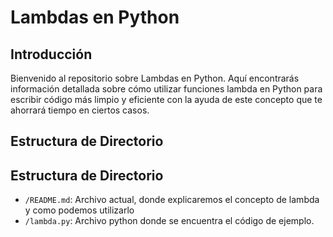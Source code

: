 # Lambdas en Python

## Introducción
Bienvenido al repositorio sobre Lambdas en Python. Aquí encontrarás información detallada sobre cómo utilizar funciones lambda en Python para escribir código más limpio y eficiente con la ayuda de este concepto que te ahorrará tiempo en ciertos casos. 

## Estructura de Directorio
## Estructura de Directorio
- `/README.md`: Archivo actual, donde explicaremos el concepto de lambda y como podemos utilizarlo
- `/lambda.py`: Archivo python donde se encuentra el código de ejemplo.

